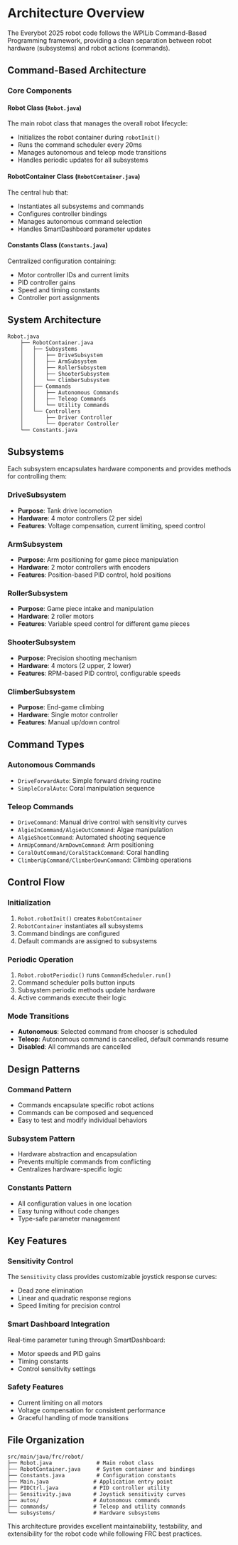 # Architecture Overview

The Everybot 2025 robot code follows the WPILib Command-Based Programming framework, providing a clean separation between robot hardware (subsystems) and robot actions (commands).

## Command-Based Architecture

### Core Components

#### Robot Class (`Robot.java`)
The main robot class that manages the overall robot lifecycle:
- Initializes the robot container during `robotInit()`
- Runs the command scheduler every 20ms
- Manages autonomous and teleop mode transitions
- Handles periodic updates for all subsystems

#### RobotContainer Class (`RobotContainer.java`)
The central hub that:
- Instantiates all subsystems and commands
- Configures controller bindings
- Manages autonomous command selection
- Handles SmartDashboard parameter updates

#### Constants Class (`Constants.java`)
Centralized configuration containing:
- Motor controller IDs and current limits
- PID controller gains
- Speed and timing constants
- Controller port assignments

## System Architecture

```
Robot.java
    ├── RobotContainer.java
    │   ├── Subsystems
    │   │   ├── DriveSubsystem
    │   │   ├── ArmSubsystem
    │   │   ├── RollerSubsystem
    │   │   ├── ShooterSubsystem
    │   │   └── ClimberSubsystem
    │   ├── Commands
    │   │   ├── Autonomous Commands
    │   │   ├── Teleop Commands
    │   │   └── Utility Commands
    │   └── Controllers
    │       ├── Driver Controller
    │       └── Operator Controller
    └── Constants.java
```

## Subsystems

Each subsystem encapsulates hardware components and provides methods for controlling them:

### DriveSubsystem
- **Purpose**: Tank drive locomotion
- **Hardware**: 4 motor controllers (2 per side)
- **Features**: Voltage compensation, current limiting, speed control

### ArmSubsystem
- **Purpose**: Arm positioning for game piece manipulation
- **Hardware**: 2 motor controllers with encoders
- **Features**: Position-based PID control, hold positions

### RollerSubsystem
- **Purpose**: Game piece intake and manipulation
- **Hardware**: 2 roller motors
- **Features**: Variable speed control for different game pieces

### ShooterSubsystem
- **Purpose**: Precision shooting mechanism
- **Hardware**: 4 motors (2 upper, 2 lower)
- **Features**: RPM-based PID control, configurable speeds

### ClimberSubsystem
- **Purpose**: End-game climbing
- **Hardware**: Single motor controller
- **Features**: Manual up/down control

## Command Types

### Autonomous Commands
- `DriveForwardAuto`: Simple forward driving routine
- `SimpleCoralAuto`: Coral manipulation sequence

### Teleop Commands
- `DriveCommand`: Manual drive control with sensitivity curves
- `AlgieInCommand/AlgieOutCommand`: Algae manipulation
- `AlgieShootCommand`: Automated shooting sequence
- `ArmUpCommand/ArmDownCommand`: Arm positioning
- `CoralOutCommand/CoralStackCommand`: Coral handling
- `ClimberUpCommand/ClimberDownCommand`: Climbing operations

## Control Flow

### Initialization
1. `Robot.robotInit()` creates `RobotContainer`
2. `RobotContainer` instantiates all subsystems
3. Command bindings are configured
4. Default commands are assigned to subsystems

### Periodic Operation
1. `Robot.robotPeriodic()` runs `CommandScheduler.run()`
2. Command scheduler polls button inputs
3. Subsystem periodic methods update hardware
4. Active commands execute their logic

### Mode Transitions
- **Autonomous**: Selected command from chooser is scheduled
- **Teleop**: Autonomous command is cancelled, default commands resume
- **Disabled**: All commands are cancelled

## Design Patterns

### Command Pattern
- Commands encapsulate specific robot actions
- Commands can be composed and sequenced
- Easy to test and modify individual behaviors

### Subsystem Pattern
- Hardware abstraction and encapsulation
- Prevents multiple commands from conflicting
- Centralizes hardware-specific logic

### Constants Pattern
- All configuration values in one location
- Easy tuning without code changes
- Type-safe parameter management

## Key Features

### Sensitivity Control
The `Sensitivity` class provides customizable joystick response curves:
- Dead zone elimination
- Linear and quadratic response regions
- Speed limiting for precision control

### Smart Dashboard Integration
Real-time parameter tuning through SmartDashboard:
- Motor speeds and PID gains
- Timing constants
- Control sensitivity settings

### Safety Features
- Current limiting on all motors
- Voltage compensation for consistent performance
- Graceful handling of mode transitions

## File Organization

```
src/main/java/frc/robot/
├── Robot.java              # Main robot class
├── RobotContainer.java     # System container and bindings
├── Constants.java          # Configuration constants
├── Main.java              # Application entry point
├── PIDCtrl.java           # PID controller utility
├── Sensitivity.java       # Joystick sensitivity curves
├── autos/                 # Autonomous commands
├── commands/              # Teleop and utility commands
└── subsystems/            # Hardware subsystems
```

This architecture provides excellent maintainability, testability, and extensibility for the robot code while following FRC best practices.